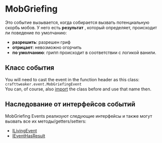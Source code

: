 # MobGriefing

Это событие вызывается, когда собирается вызвать потенциальную скорбь мобов. У него есть **результат** , который определяет, происходит ли поведение по умолчанию:

- **разрешить**: разрешен гриф
- **отрицает**: невозможно огорчить
- **по умолчанию**: грипп происходит в соответствии с логикой ванили.

## Класс события
You will need to cast the event in the function header as this class:  
`crafttweaker.event.MobGriefingEvent`  
You can, of course, also [import](/AdvancedFunctions/Import/) the class before and use that name then.

## Наследование от интерфейсов событий
MobGriefing Events реализуют следующие интерфейсы и также могут вызвать все их методы/getters/setters:

- [ILivingEvent](/Vanilla/Events/Events/ILivingEvent/)
- [IEventHasResult](/Vanilla/Events/Events/IEventHasResult/)
